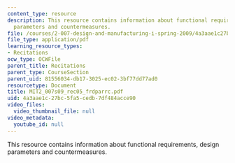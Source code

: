 ```yaml
---
content_type: resource
description: This resource contains information about functional requirements, design
  parameters and countermeasures.
file: /courses/2-007-design-and-manufacturing-i-spring-2009/4a3aae1c27bc5fa5cedb7df484acce90_MIT2_007s09_rec05_frdparrc.pdf
file_type: application/pdf
learning_resource_types:
- Recitations
ocw_type: OCWFile
parent_title: Recitations
parent_type: CourseSection
parent_uid: 81556034-db17-3025-ec02-3bf77dd77ad0
resourcetype: Document
title: MIT2_007s09_rec05_frdparrc.pdf
uid: 4a3aae1c-27bc-5fa5-cedb-7df484acce90
video_files:
  video_thumbnail_file: null
video_metadata:
  youtube_id: null
---
```

This resource contains information about functional requirements, design parameters and countermeasures.

